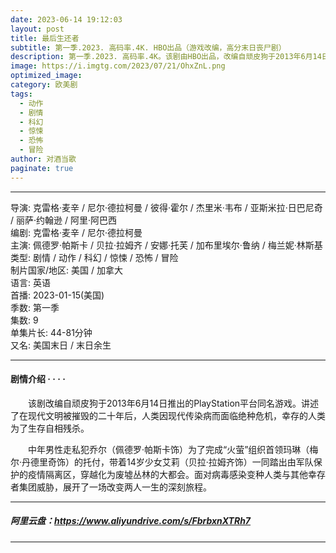 ```yaml
---
date: 2023-06-14 19:12:03
layout: post
title: 最后生还者
subtitle: 第一季.2023. 高码率.4K. HBO出品（游戏改编，高分末日丧尸剧）
description: 第一季.2023. 高码率.4K。该剧由HBO出品，改编自顽皮狗于2013年6月14日推出的PlayStation平台同名游戏。讲述了在现代文明被摧毁的二十年后，人类因现代传染病而面临绝种危机，幸存的人类为了生存自相残杀...
image: https://i.imgtg.com/2023/07/21/OhxZnL.png
optimized_image: 
category: 欧美剧
tags:
  - 动作
  - 剧情
  - 科幻
  - 惊悚
  - 恐怖
  - 冒险
author: 对酒当歌
paginate: true
---
```


---

导演: 克雷格·麦辛 / 尼尔·德拉柯曼 / 彼得·霍尔 / 杰里米·韦布 / 亚斯米拉·日巴尼奇  
/ 丽萨·约翰逊 / 阿里·阿巴西  
编剧: 克雷格·麦辛 / 尼尔·德拉柯曼  
主演: 佩德罗·帕斯卡 / 贝拉·拉姆齐 / 安娜·托芙 / 加布里埃尔·鲁纳 / 梅兰妮·林斯基  
类型: 剧情 / 动作 / 科幻 / 惊悚 / 恐怖 / 冒险  
制片国家/地区: 美国 / 加拿大  
语言: 英语  
首播: 2023-01-15(美国)  
季数: 第一季  
集数: 9  
单集片长: 44-81分钟  
又名: 美国末日 / 末日余生  

---

#### 剧情介绍 · · · ·

　　该剧改编自顽皮狗于2013年6月14日推出的PlayStation平台同名游戏。讲述了在现代文明被摧毁的二十年后，人类因现代传染病而面临绝种危机，幸存的人类为了生存自相残杀。

　　中年男性走私犯乔尔（佩德罗·帕斯卡饰）为了完成“火萤”组织首领玛琳（梅尔·丹德里奇饰）的托付，带着14岁少女艾莉（贝拉·拉姆齐饰）一同踏出由军队保护的疫情隔离区，穿越化为废墟丛林的大都会。面对病毒感染变种人类与其他幸存者集团威胁，展开了一场改变两人一生的深刻旅程。

---

##### 阿里云盘：<https://www.aliyundrive.com/s/FbrbxnXTRh7>

---
